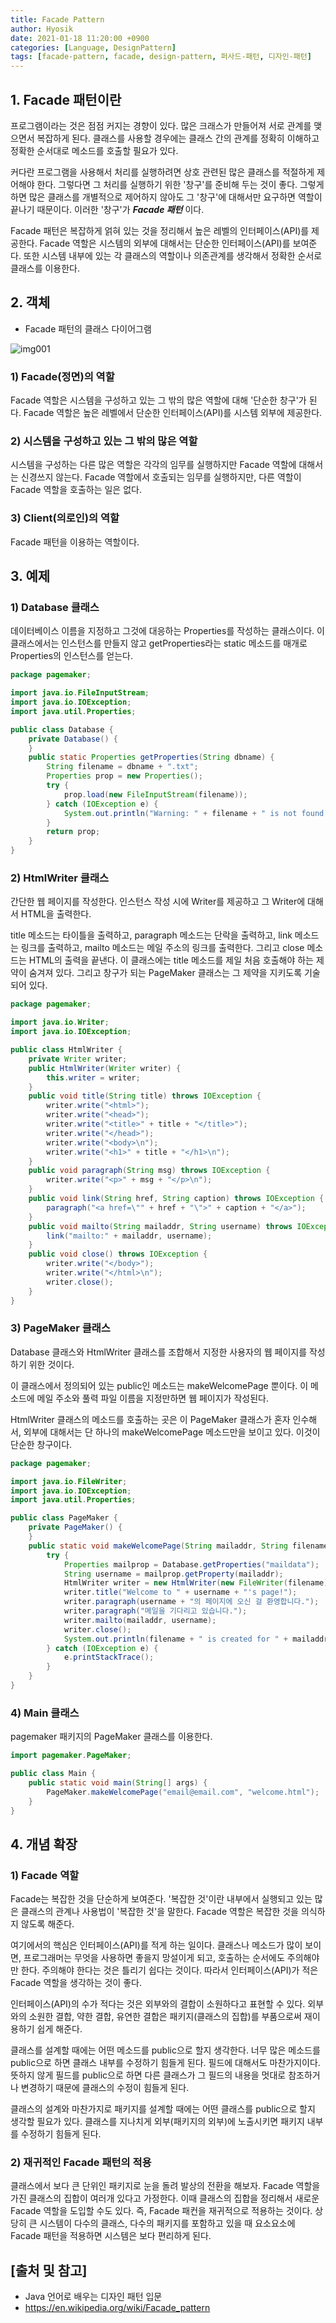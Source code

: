 ```yaml
---
title: Facade Pattern
author: Hyosik
date: 2021-01-18 11:20:00 +0900
categories: [Language, DesignPattern]
tags: [facade-pattern, facade, design-pattern, 퍼사드-패턴, 디자인-패턴]
---
```


## 1. Facade 패턴이란
프로그램이라는 것은 점점 커지는 경향이 있다. 많은 크래스가 만들어져 서로 관계를 맺으면서 복잡하게 된다. 클래스를 사용할 경우에는 클래스 간의 관계를 정확히 이해하고 정확한 순서대로 메소드를 호출할 필요가 있다.

커다란 프로그램을 사용해서 처리를 실행하려면 상호 관련된 많은 클래스를 적절하게 제어해야 한다. 그렇다면 그 처리를 실행하기 위한 '창구'를 준비해 두는 것이 좋다. 그렇게 하면 많은 클래스를 개별적으로 제어하지 않아도 그 '창구'에 대해서만 요구하면 역할이 끝나기 때문이다. 이러한 '창구'가 _**Facade 패턴**_ 이다.

Facade 패턴은 복잡하게 얽혀 있는 것을 정리해서 높은 레벨의 인터페이스(API)를 제공한다. Facade 역할은 시스템의 외부에 대해서는 단순한 인터페이스(API)를 보여준다. 또한 시스템 내부에 있는 각 클래스의 역할이나 의존관계를 생각해서 정확한 순서로 클래스를 이용한다.

## 2. 객체

* Facade 패턴의 클래스 다이어그램

![img001](/assets/img/2021-01-18-facade-pattern/img001.png)

### 1) Facade(정면)의 역할
Facade 역할은 시스템을 구성하고 있는 그 밖의 많은 역할에 대해 '단순한 창구'가 된다. Facade 역할은 높은 레벨에서 단순한 인터페이스(API)를 시스템 외부에 제공한다.

### 2) 시스템을 구성하고 있는 그 밖의 많은 역할
시스템을 구성하는 다른 많은 역할은 각각의 임무를 실행하지만 Facade 역할에 대해서는 신경쓰지 않는다. Facade 역할에서 호출되는 임무를 실행하지만, 다른 역할이 Facade 역할을 호출하는 일은 없다.

### 3) Client(의로인)의 역할
Facade 패턴을 이용하는 역할이다.

## 3. 예제

### 1) Database 클래스
데이터베이스 이름을 지정하고 그것에 대응하는 Properties를 작성하는 클래스이다. 이 클래스에서는 인스턴스를 만들지 않고 getProperties라는 static 메소드를 매개로 Properties의 인스턴스를 얻는다.

```java
package pagemaker;

import java.io.FileInputStream;
import java.io.IOException;
import java.util.Properties;

public class Database {
    private Database() {
    }
    public static Properties getProperties(String dbname) { 
        String filename = dbname + ".txt";
        Properties prop = new Properties();
        try {
            prop.load(new FileInputStream(filename));
        } catch (IOException e) {
            System.out.println("Warning: " + filename + " is not found.");
        }
        return prop;
    }
}
```

### 2) HtmlWriter 클래스
간단한 웹 페이지를 작성한다. 인스턴스 작성 시에 Writer를 제공하고 그 Writer에 대해서 HTML을 출력한다.

title 메소드는 타이틀을 출력하고, paragraph 메소드는 단락을 출력하고, link 메소드는 링크를 출력하고, mailto 메소드는 메일 주소의 링크를 출력한다. 그리고 close 메소드는 HTML의 출력을 끝낸다. 이 클래스에는 title 메소드를 제일 처음 호출해야 하는 제약이 숨겨져 있다. 그리고 창구가 되는 PageMaker 클래스는 그 제약을 지키도록 기술되어 있다.

```java
package pagemaker;

import java.io.Writer;
import java.io.IOException;

public class HtmlWriter {
    private Writer writer;
    public HtmlWriter(Writer writer) {
        this.writer = writer;
    }
    public void title(String title) throws IOException {
        writer.write("<html>");
        writer.write("<head>");
        writer.write("<title>" + title + "</title>");
        writer.write("</head>");
        writer.write("<body>\n");
        writer.write("<h1>" + title + "</h1>\n");
    }
    public void paragraph(String msg) throws IOException {
        writer.write("<p>" + msg + "</p>\n");
    }
    public void link(String href, String caption) throws IOException {
        paragraph("<a href=\"" + href + "\">" + caption + "</a>");
    }
    public void mailto(String mailaddr, String username) throws IOException {
        link("mailto:" + mailaddr, username);
    }
    public void close() throws IOException {
        writer.write("</body>");
        writer.write("</html>\n");
        writer.close();
    }
}
```

### 3) PageMaker 클래스
Database 클래스와 HtmlWriter 클래스를 조합해서 지정한 사용자의 웹 페이지를 작성하기 위한 것이다.

이 클래스에서 정의되어 있는 public인 메소드는 makeWelcomePage 뿐이다. 이 메소드에 메일 주소와 풀력 파일 이름을 지정만하면 웹 페이지가 작성된다.

HtmlWriter 클래스의 메소드를 호출하는 곳은 이 PageMaker 클래스가 혼자 인수해서, 외부에 대해서는 단 하나의 makeWelcomePage 메소드만을 보이고 있다. 이것이 단순한 창구이다.

```java
package pagemaker;

import java.io.FileWriter;
import java.io.IOException;
import java.util.Properties;

public class PageMaker {
    private PageMaker() {   
    }
    public static void makeWelcomePage(String mailaddr, String filename) {
        try {
            Properties mailprop = Database.getProperties("maildata");
            String username = mailprop.getProperty(mailaddr);
            HtmlWriter writer = new HtmlWriter(new FileWriter(filename));
            writer.title("Welcome to " + username + "'s page!");
            writer.paragraph(username + "의 페이지에 오신 걸 환영합니다.");
            writer.paragraph("메일을 기다리고 있습니다.");
            writer.mailto(mailaddr, username);
            writer.close();
            System.out.println(filename + " is created for " + mailaddr + " (" + username + ")");
        } catch (IOException e) {
            e.printStackTrace();
        }
    }
}
```

### 4) Main 클래스
pagemaker 패키지의 PageMaker 클래스를 이용한다.

```java
import pagemaker.PageMaker;

public class Main {
    public static void main(String[] args) {
        PageMaker.makeWelcomePage("email@email.com", "welcome.html");
    }
}
```

## 4. 개념 확장

### 1) Facade 역할
Facade는 복잡한 것을 단순하게 보여준다. '복잡한 것'이란 내부에서 실행되고 있는 많은 클래스의 관계나 사용법이 '복잡한 것'을 말한다. Facade 역할은 복잡한 것을 의식하지 않도록 해준다.

여기에서의 핵심은 인터페이스(API)를 적게 하는 일이다. 클래스나 메소드가 많이 보이면, 프로그래머는 무엇을 사용하면 좋을지 망설이게 되고, 호출하는 순서에도 주의해야만 한다. 주의해야 한다는 것은 틀리기 쉽다는 것이다. 따라서 인터페이스(API)가 적은 Facade 역할을 생각하는 것이 좋다.

인터페이스(API)의 수가 적다는 것은 외부와의 결합이 소원하다고 표현할 수 있다. 외부와의 소원한 결합, 약한 결합, 유연한 결합은 패키지(클래스의 집합)를 부품으로써 재이용하기 쉽게 해준다.

클래스를 설계할 때에는 어떤 메소드를 public으로 할지 생각한다. 너무 많은 메소드를 public으로 하면 클래스 내부를 수정하기 힘들게 된다. 필드에 대해서도 마찬가지이다. 뜻하지 않게 필드를 public으로 하면 다른 클래스가 그 필드의 내용을 멋대로 참조하거나 변경하기 때문에 클래스의 수정이 힘들게 된다.

클래스의 설계와 마찬가지로 패키지를 설계할 때에는 어떤 클래스를 public으로 할지 생각할 필요가 있다. 클래스를 지나치게 외부(패키지의 외부)에 노출시키면 패키지 내부를 수정하기 힘들게 된다.

### 2) 재귀적인 Facade 패턴의 적용
클래스에서 보다 큰 단위인 패키지로 눈을 돌려 발상의 전환을 해보자. Facade 역할을 가진 클래스의 집합이 여러개 있다고 가정한다. 이때 클래스의 집합을 정리해서 새로운 Facade 역할을 도입할 수도 있다. 즉, Facade 패컨을 재귀적으로 적용하는 것이다. 상당히 큰 시스템이 다수의 클래스, 다수의 패키지를 포함하고 있을 때 요소요소에 Facade 패턴을 적용하면 시스템은 보다 편리하게 된다.

## [출처 및 참고]
* Java 언어로 배우는 디자인 패턴 입문
* <https://en.wikipedia.org/wiki/Facade_pattern>
